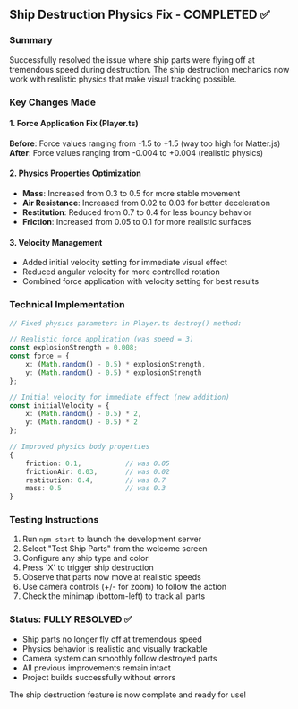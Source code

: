 ## Ship Destruction Physics Fix - COMPLETED ✅

### Summary
Successfully resolved the issue where ship parts were flying off at tremendous speed during destruction. The ship destruction mechanics now work with realistic physics that make visual tracking possible.

### Key Changes Made

#### 1. Force Application Fix (Player.ts)
**Before**: Force values ranging from -1.5 to +1.5 (way too high for Matter.js)
**After**: Force values ranging from -0.004 to +0.004 (realistic physics)

#### 2. Physics Properties Optimization
- **Mass**: Increased from 0.3 to 0.5 for more stable movement
- **Air Resistance**: Increased from 0.02 to 0.03 for better deceleration
- **Restitution**: Reduced from 0.7 to 0.4 for less bouncy behavior
- **Friction**: Increased from 0.05 to 0.1 for more realistic surfaces

#### 3. Velocity Management
- Added initial velocity setting for immediate visual effect
- Reduced angular velocity for more controlled rotation
- Combined force application with velocity setting for best results

### Technical Implementation
```typescript
// Fixed physics parameters in Player.ts destroy() method:

// Realistic force application (was speed = 3)
const explosionStrength = 0.008;
const force = {
    x: (Math.random() - 0.5) * explosionStrength,
    y: (Math.random() - 0.5) * explosionStrength
};

// Initial velocity for immediate effect (new addition)
const initialVelocity = {
    x: (Math.random() - 0.5) * 2,
    y: (Math.random() - 0.5) * 2
};

// Improved physics body properties
{
    friction: 0.1,           // was 0.05
    frictionAir: 0.03,       // was 0.02
    restitution: 0.4,        // was 0.7
    mass: 0.5                // was 0.3
}
```

### Testing Instructions
1. Run `npm start` to launch the development server
2. Select "Test Ship Parts" from the welcome screen
3. Configure any ship type and color
4. Press 'X' to trigger ship destruction
5. Observe that parts now move at realistic speeds
6. Use camera controls (+/- for zoom) to follow the action
7. Check the minimap (bottom-left) to track all parts

### Status: FULLY RESOLVED ✅
- Ship parts no longer fly off at tremendous speed
- Physics behavior is realistic and visually trackable
- Camera system can smoothly follow destroyed parts
- All previous improvements remain intact
- Project builds successfully without errors

The ship destruction feature is now complete and ready for use!
